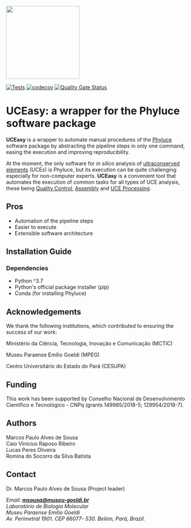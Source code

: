 <p>
    <img src="docs/img/uceasy_logo.jpg" height="200px">

</p>

[![Tests](https://github.com/uceasy/uceasy/workflows/Tests/badge.svg)](https://github.com/uceasy/uceasy/actions?workflow=Tests)
[![codecov](https://codecov.io/gh/uceasy/uceasy/branch/master/graph/badge.svg)](https://codecov.io/gh/uceasy/uceasy)
[![Quality Gate Status](https://sonarcloud.io/api/project_badges/measure?project=uceasy_uceasy&metric=alert_status)](https://sonarcloud.io/dashboard?id=uceasy_uceasy)

# UCEasy: a wrapper for the Phyluce software package


__UCEasy__ is a wrapper to automate manual procedures of the [Phyluce](https://phyluce.readthedocs.io/en/latest) software package by abstracting the pipeline steps in only one command, easing the execution and improving reproducibility.


At the moment, the only software for _in silico_ analysis of [ultraconserved elements](https://www.ultraconserved.org/) (UCEs) is Phyluce, but its execution can be quite challenging especially for non-computer experts.
__UCEasy__ is a convenient tool that automates the execution of common tasks for all types of UCE analysis, these being [Quality Control](https://phyluce.readthedocs.io/en/latest/quality-control.html), [Assembly](https://phyluce.readthedocs.io/en/latest/assembly.html) and [UCE Processing](https://phyluce.readthedocs.io/en/latest/uce-processing.html).

## Pros
* Automation of the pipeline steps
* Easier to execute
* Extensible software architecture


## Installation Guide
### Dependencies
* Python ^3.7
* Python's official package installer (pip)
* Conda (for installing Phyluce)

## Acknowledgements

We thank the following institutions, which contributed to ensuring the success of our work:

Ministério da Ciência, Tecnologia, Inovação e Comunicação (MCTIC)

Museu Paraense Emílio Goeldi (MPEG)

Centro Universitário do Estado do Pará (CESUPA)

## Funding

This work has been supported by Conselho Nacional de Desenvolvimento Científico e Tecnológico - CNPq (grants 149985/2018-5; 129954/2018-7).

## Authors

 Marcos Paulo Alves de Sousa<br>
 Caio Vinícius Raposo Ribeiro <br>
 Lucas Peres Oliveira <br>
 Romina do Socorro da Silva Batista

 ## Contact

Dr. Marcos Paulo Alves de Sousa (Project leader)

_Email: **msousa@museu-goeldi.br**_<br>
_Laboratório de Biologia Molecular_<br>
_Museu Paraense Emílio Goeldi_<br>
_Av. Perimetral 1901. CEP 66077- 530. Belém, Pará, Brazil._
